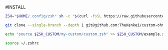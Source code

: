 #INSTALL 
```sh 
ZSH="$HOME/.config/zsh" sh -c "$(curl -fsSL https://raw.githubusercontent.com/ohmyzsh/ohmyzsh/master/tools/install.sh)";
```

```sh 
git clone --single-branch --depth 1 git@github.com:TheKenkei/custom-ohmyzsh.git $ZSH_CUSTOM/my-custom;
```

```sh 
echo "source $ZSH_CUSTOM/my-custom/custom.zsh" >> $ZSH_CUSTOM/example.zsh;
```



```sh 
source ~/.zshrc
```



